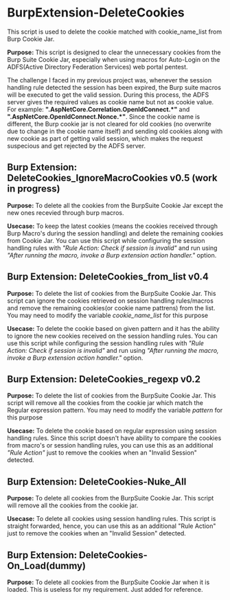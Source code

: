 # BurpExtension-DeleteCookies

This script is used to delete the cookie matched with cookie_name_list from Burp Cookie Jar.

**Purpose:** This script is designed to clear the unnecessary cookies from the Burp Suite Cookie Jar, especially when using macros for Auto-Login on the ADFS(Active Directory Federation Services) web portal pentest. 

The challenge I faced in my previous project was, whenever the session handling rule detected the session has been expired, the Burp suite macros will be executed to get the valid session. During this process, the ADFS server gives the required values as cookie name but not as cookie value. For example: **".AspNetCore.Correlation.OpenIdConnect.\*"** and **".AspNetCore.OpenIdConnect.Nonce.\*"**. Since the cookie name is different, the Burp cookie jar is not cleared for old cookies (no overwrite due to change in the cookie name itself) and sending old cookies along with new cookie as part of getting valid session, which makes the request suspecious and get rejected by the ADFS server.  



## **Burp Extension:** DeleteCookies_IgnoreMacroCookies v0.5 (work in progress)
**Purpose:** To delete all the cookies from the BurpSuite Cookie Jar except the new ones recevied through burp macros. 

**Usecase:** To keep the latest cookies (means the cookies received through Burp Macro's during the session handling) and delete the remaining cookies from Cookie Jar. You can use this script while configuring the session handling rules with *"Rule Action: Check if session is invalid"* and run using *"After running the macro, invoke a Burp extension action handler."* option. 



## **Burp Extension:** DeleteCookies_from_list v0.4
**Purpose:** To delete the list of cookies from the BurpSuite Cookie Jar. This script can ignore the cookies retrieved on session handling rules/macros and remove the remaining cookies(or cookie name pattrens) from the list. You may need to modify the variable *cookie_name_list* for this purpose

**Usecase:** To delete the cookie based on given pattern and it has the ability to ignore the new cookies received on the session handling rules. You can use this script while configuring the session handling rules with *"Rule Action: Check if session is invalid"* and run using *"After running the macro, invoke a Burp extension action handler."* option.



## Burp Extension: DeleteCookies_regexp v0.2
**Purpose:** To delete the list of cookies from the BurpSuite Cookie Jar. This script will remove all the cookies from the cookie jar which match the Regular expression pattern. You may need to modify the variable *pattern* for this purpose

**Usecase:** To delete the cookie based on regular expression using session handling rules. Since this script doesn't have ability to compare the cookies from macro's or session handling rules, you can use this as an additional *"Rule Action"* just to remove the cookies when an "Invalid Session" detected. 



## **Burp Extension:** DeleteCookies-Nuke_All
**Purpose:** To delete all cookies from the BurpSuite Cookie Jar. This script will remove all the cookies from the cookie jar.

**Usecase:** To delete all cookies using session handling rules. This script is straight forwarded, hence, you can use this as an additional "Rule Action" just to remove the cookies when an "Invalid Session" detected. 



## **Burp Extension:** DeleteCookies-On_Load(dummy)
**Purpose:** To delete all cookies from the BurpSuite Cookie Jar when it is loaded. This is useless for my requirement. Just added for reference.


